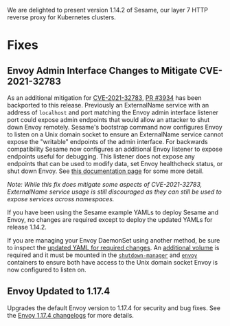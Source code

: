 We are delighted to present version 1.14.2 of Sesame, our layer 7 HTTP reverse proxy for Kubernetes clusters.

# Fixes

## Envoy Admin Interface Changes to Mitigate CVE-2021-32783

As an additional mitigation for [CVE-2021-32783](https://github.com/projectsesame/sesame/security/advisories/GHSA-5ph6-qq5x-7jwc), [PR #3934](https://github.com/projectsesame/sesame/pull/3934) has been backported to this release. Previously an ExternalName service with an address of `localhost` and port matching the Envoy admin interface listener port could expose admin endpoints that would allow an attacker to shut down Envoy remotely. Sesame's bootstrap command now configures Envoy to listen on a Unix domain socket to ensure an ExternalName service cannot expose the "writable" endpoints of the admin interface. For backwards compatibility Sesame now configures an additional Envoy listener to expose endpoints useful for debugging. This listener does not expose any endpoints that can be used to modify data, set Envoy healthcheck status, or shut down Envoy. See [this documentation page](https://projectsesame.io/docs/v1.14.2/troubleshooting/envoy-admin-interface/) for some more detail.

*Note: While this fix does mitigate some aspects of CVE-2021-32783, ExternalName service usage is still discouraged as they can still be used to expose services across namespaces.*

If you have been using the Sesame example YAMLs to deploy Sesame and Envoy, no changes are required except to deploy the updated YAMLs for release 1.14.2.

If you are managing your Envoy DaemonSet using another method, be sure to inspect the [updated YAML for required changes](https://github.com/projectsesame/sesame/blob/v1.14.2/examples/Sesame/03-envoy.yaml). An [additional volume](https://github.com/projectsesame/sesame/blob/v1.14.2/examples/Sesame/03-envoy.yaml#L134-L135) is required and it must be mounted in the [`shutdown-manager`](https://github.com/projectsesame/sesame/blob/v1.14.2/examples/Sesame/03-envoy.yaml#L48-L50) and [`envoy`](https://github.com/projectsesame/sesame/blob/v1.14.2/examples/Sesame/03-envoy.yaml#L95-L96) containers to ensure both have access to the Unix domain socket Envoy is now configured to listen on.

## Envoy Updated to 1.17.4

Upgrades the default Envoy version to 1.17.4 for security and bug fixes. See the [Envoy 1.17.4 changelogs](https://www.envoyproxy.io/docs/envoy/v1.17.4/version_history/current) for more details.
